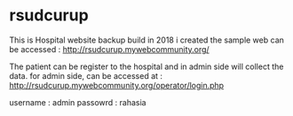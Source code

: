 # rsudcurup
This is Hospital website backup build in 2018
i created the sample web can be accessed :
http://rsudcurup.mywebcommunity.org/

The patient can be register to the hospital and in admin side will collect the data.
for admin side, can be accessed at : 
http://rsudcurup.mywebcommunity.org/operator/login.php

username : admin
passowrd : rahasia
